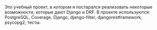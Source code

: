 
Это учебный проект, в котором я постарался реализовать некоторые возможности, которые дают Django и DRF. 
В проекте используются: PostgreSQL, Coverage, Django, django-filter, djangorestframework, psycopg2, тесты.
